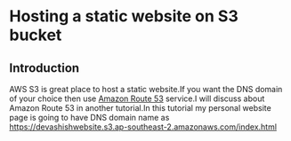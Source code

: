 # Hosting a static website on S3 bucket

## Introduction
AWS S3 is great place to host a static website.If you want the DNS domain of your choice then use <a href="https://aws.amazon.com/route53/" target="new">Amazon Route 53</a> service.I will discuss about Amazon Route 53 in another tutorial.In this tutorial my personal website page is going to have DNS domain name as<br> 
<a href="https://devashishwebsite.s3.ap-southeast-2.amazonaws.com/index.html" target="new">https://devashishwebsite.s3.ap-southeast-2.amazonaws.com/index.html</a>